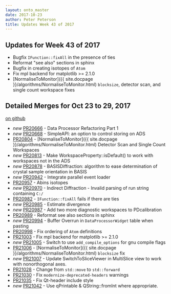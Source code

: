 ```yaml
---
layout: onto_master
date: 2017-10-23
author: Peter Peterson
title: Updates Week 43 of 2017
---
```

Updates for Week 43 of 2017
---------------------------
* Bugfix `IFunction::fixAll` in the presence of ties
* Reformat "see also" sections in sphinx
* Bugfix in creating isotopes of `Atom`
* Fix mpl backend for matplotlib >= 2.1.0
* [NormaliseToMonitor]({{ site.docpage }}/algorithms/NormaliseToMonitor.html) `blocksize`, detector scan, and single count workspace fixes

Detailed Merges for Oct 23 to 29, 2017
--------------------------------------
[on github](https://github.com/mantidproject/mantid/pulls?q=is%3Apr+merged%3A2017-10-24..2017-10-29)

* *new* [PR20666](https://github.com/mantidproject/mantid/pull/20666) - Data Processor Refactoring Part 1
* *new* [PR20668](https://github.com/mantidproject/mantid/pull/20668) - SimpleAPI: an option to control storing on ADS
* [PR20804](https://github.com/mantidproject/mantid/pull/20804) - [NormaliseToMonitor]({{ site.docpage }}/algorithms/NormaliseToMonitor.html) Detector Scan and Single Count Workspaces
* *new* [PR20813](https://github.com/mantidproject/mantid/pull/20813) - Make WorkspaceProperty::isDefault() to work with workspaces not in the ADS
* *new* [PR20878](https://github.com/mantidproject/mantid/pull/20878) - BASISDiffraction: algorithm to ease determination of crystal sample orientation in BASIS
* *new* [PR20942](https://github.com/mantidproject/mantid/pull/20942) - Integrate parallel event loader
* [PR20957](https://github.com/mantidproject/mantid/pull/20957) - Abins isotopes
* *new* [PR20970](https://github.com/mantidproject/mantid/pull/20970) - Indirect Diffraction - Invalid parsing of run string containing `C:/`
* [PR20982](https://github.com/mantidproject/mantid/pull/20982) - `IFunction::fixAll` fails if there are ties
* *new* [PR20985](https://github.com/mantidproject/mantid/pull/20985) - Estimate divergence
* *new* [PR20987](https://github.com/mantidproject/mantid/pull/20987) - Add two more diagnostic workspaces to PDcalibration
* [PR20989](https://github.com/mantidproject/mantid/pull/20989) - Reformat see also sections in sphinx
* *new* [PR20994](https://github.com/mantidproject/mantid/pull/20994) - Buffer Overrun in `DataProcessorWidget` table when pasting
* [PR20998](https://github.com/mantidproject/mantid/pull/20998) - Fix ordering of `Atom` definitions
* [PR21003](https://github.com/mantidproject/mantid/pull/21003) - Fix mpl backend for matplotlib >= 2.1.0
* *new* [PR21005](https://github.com/mantidproject/mantid/pull/21005) - Switch to use `add_compile_options` for gnu compile flags
* [PR21006](https://github.com/mantidproject/mantid/pull/21006) - [NormaliseToMonitor]({{ site.docpage }}/algorithms/NormaliseToMonitor.html) `blocksize` fix
* *new* [PR21007](https://github.com/mantidproject/mantid/pull/21007) - Update SwitchToSliceViewer in MultiSlice view to work with nonorthogonal axes.
* [PR21028](https://github.com/mantidproject/mantid/pull/21028) - Change from `std::move` to `std::forward`
* [PR21030](https://github.com/mantidproject/mantid/pull/21030) - Fix `modernize-deprecated-headers` warnings
* [PR21035](https://github.com/mantidproject/mantid/pull/21035) - Fix Qt-header include style
* *new* [PR21042](https://github.com/mantidproject/mantid/pull/21042) - Use qPrintable & QString::fromInt where appropriate.
